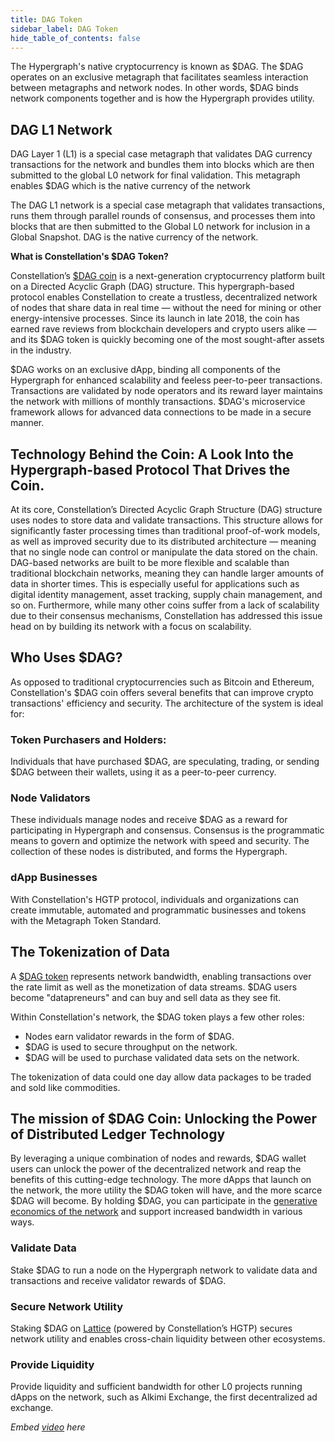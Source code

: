 ```yaml
---
title: DAG Token
sidebar_label: DAG Token
hide_table_of_contents: false
---
```


The Hypergraph's native cryptocurrency is known as $DAG. The $DAG operates on an exclusive metagraph that facilitates seamless interaction between metagraphs and network nodes. In other words, $DAG binds network components together and is how the Hypergraph provides utility.

## DAG L1 Network​
DAG Layer 1 (L1) is a special case metagraph that validates DAG currency transactions for the network and bundles them into blocks which are then submitted to the global L0 network for final validation. This metagraph enables $DAG which is the native currency of the network

The DAG L1 network is a special case metagraph that validates transactions, runs them through parallel rounds of consensus, and processes them into blocks that are then submitted to the Global L0 network for inclusion in a Global Snapshot. DAG is the native currency of the network.

**What is Constellation's $DAG Token?**

Constellation’s [$DAG coin](https://constellationnetwork.io/dag-token) is a next-generation cryptocurrency platform built on a Directed Acyclic Graph (DAG) structure. This hypergraph-based protocol enables Constellation to create a trustless, decentralized network of nodes that share data in real time — without the need for mining or other energy-intensive processes. Since its launch in late 2018, the coin has earned rave reviews from blockchain developers and crypto users alike — and its $DAG token is quickly becoming one of the most sought-after assets in the industry.

$DAG works on an exclusive dApp, binding all components of the Hypergraph for enhanced scalability and feeless peer-to-peer transactions. Transactions are validated by node operators and its reward layer maintains the network with millions of monthly transactions. $DAG's microservice framework allows for advanced data connections to be made in a secure manner.

## **Technology Behind the Coin: A Look Into the Hypergraph-based Protocol That Drives the Coin.**

At its core, Constellation’s Directed Acyclic Graph Structure (DAG) structure uses nodes to store data and validate transactions. This structure allows for significantly faster processing times than traditional proof-of-work models, as well as improved security due to its distributed architecture — meaning that no single node can control or manipulate the data stored on the chain. DAG-based networks are built to be more flexible and scalable than traditional blockchain networks, meaning they can handle larger amounts of data in shorter times. This is especially useful for applications such as digital identity management, asset tracking, supply chain management, and so on. Furthermore, while many other coins suffer from a lack of scalability due to their consensus mechanisms, Constellation has addressed this issue head on by building its network with a focus on scalability.

## **Who Uses $DAG?**

As opposed to traditional cryptocurrencies such as Bitcoin and Ethereum, Constellation's $DAG coin offers several benefits that can improve crypto transactions' efficiency and security. The architecture of the system is ideal for:

### **Token Purchasers and Holders:**

Individuals that have purchased $DAG, are speculating, trading, or sending $DAG between their wallets, using it as a peer-to-peer currency.

### **Node Validators**

These individuals manage nodes and receive $DAG as a reward for participating in Hypergraph and consensus. Consensus is the programmatic means to govern and optimize the network with speed and security. The collection of these nodes is distributed, and forms the Hypergraph.

### **dApp Businesses**

With Constellation's HGTP protocol, individuals and organizations can create immutable, automated and programmatic businesses and tokens with the Metagraph Token Standard.

## **The Tokenization of Data**

A [$DAG token](https://medium.com/constellationlabs/dag-defined-52cb5c8fc441) represents network bandwidth, enabling transactions over the rate limit as well as the monetization of data streams. $DAG users become "datapreneurs" and can buy and sell data as they see fit.

Within Constellation's network, the $DAG token plays a few other roles:

- Nodes earn validator rewards in the form of $DAG.
- $DAG is used to secure throughput on the network.
- $DAG will be used to purchase validated data sets on the network.

The tokenization of data could one day allow data packages to be traded and sold like commodities.

## **The mission of $DAG Coin: Unlocking the Power of Distributed Ledger Technology**

By leveraging a unique combination of nodes and rewards, $DAG wallet users can unlock the power of the decentralized network and reap the benefits of this cutting-edge technology. The more dApps that launch on the network, the more utility the $DAG token will have, and the more scarce $DAG will become. By holding $DAG, you can participate in the [generative economics of the network](https://www.youtube.com/watch?v=wGfMsrskf3A) and support increased bandwidth in various ways.

### **Validate Data**

Stake $DAG to run a node on the Hypergraph network to validate data and transactions and receive validator rewards of $DAG.

### **Secure Network Utility**

Staking $DAG on [Lattice](https://constellationnetwork.io/lattice) (powered by Constellation’s HGTP) secures network utility and enables cross-chain liquidity between other ecosystems.

### **Provide Liquidity**

Provide liquidity and sufficient bandwidth for other L0 projects running dApps on the network, such as Alkimi Exchange, the first decentralized ad exchange.

*Embed [video](https://www.youtube.com/watch?v=wGfMsrskf3A) here*
